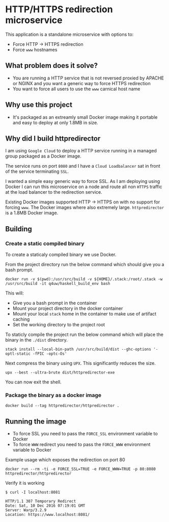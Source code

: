 # HTTP/HTTPS redirection microservice

This application is a standalone microservice with options to:

* Force HTTP -> HTTPS redirection
* Force `www` hostnames

## What problem does it solve?

* You are running a HTTP service that is not reversed proxied by APACHE or NGINX and you want a generic way to force HTTPS redirection
* You want to force all users to use the `www` carnical host name

## Why use this project
* It's packaged as an extreamly small Docker image making it portable and easy to deploy at only 1.8MB in size.

## Why did I build httpredirector

I am using `Google Cloud` to deploy a HTTP service running in a managed group packaged as a Docker image. 

The service runs on port `8080` and I have a `Cloud Loadbalancer` sat in front of the service terminating `SSL`.

I wanted a simple easy generic way to force SSL. As I am deploying using Docker I can run this microservice on a node and route all non `HTTPS` traffic at the load balancer to the redirection service.

Existing Docker images supported HTTP -> HTTPS on with no support for forcing `www`. The Docker images where also extremely large. `httpredirector` is a 1.8MB Docker image.


## Building

### Create a static compiled binary

To create a staticaly compiled binary we use Docker.

From the project directory run the below command which should give you a bash prompt.

```
docker run -v $(pwd):/usr/src/build -v ${HOME}/.stack:/root/.stack -w /usr/src/build -it q4uw/haskell_build_env bash
```

This will:
* Give you a bash prompt in the container
* Mount your project directory in the docker container
* Mount your local `stack` home in the container to make use of artifact caching
* Set the working directory to the project root

To staticly compile the project run the below command which will place the binary in the `./dist` directory.

```
stack install --local-bin-path /usr/src/build/dist --ghc-options '-optl-static -fPIC -optc-Os'
```

Next compress the binary using `UPX`. This significantly reduces the size.

```
upx --best --ultra-brute dist/httpredirector-exe
```

You can now exit the shell.

### Package the binary as a docker image

```
docker build --tag httpredirector/httpredirector .
```

## Running the image

* To force SSL you need to pass the `FORCE_SSL` environment variable to Docker
* To force `WWW` redirect you need to pass the `FORCE_WWW` environment variable to Docker

Example usage which exposes the redirection on port 80

```
docker run --rm -ti -e FORCE_SSL=TRUE -e FORCE_WWW=TRUE -p 80:8080 httpredirector/httpredirector
```

Verify it is working

```
$ curl -I localhost:8081

HTTP/1.1 307 Temporary Redirect
Date: Sat, 10 Dec 2016 07:19:01 GMT
Server: Warp/3.2.9
Location: https://www.localhost:8081/
```

